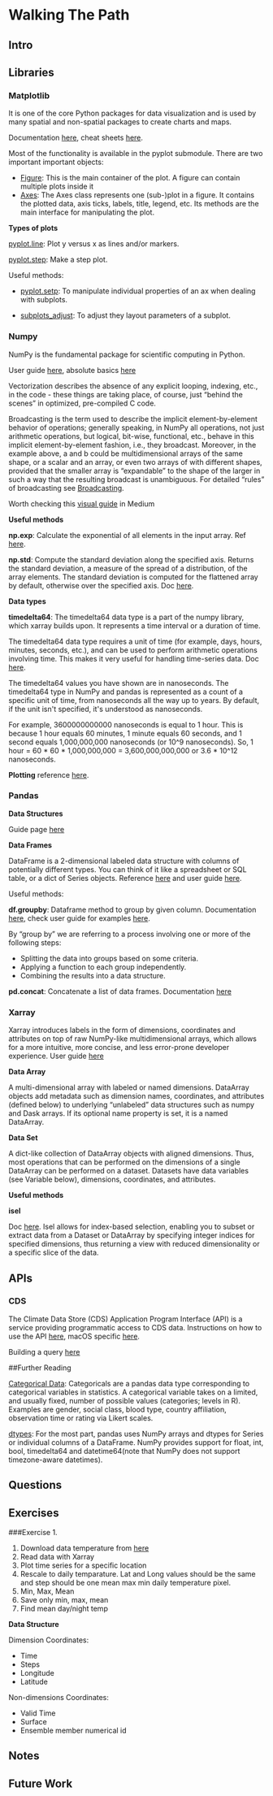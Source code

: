 # Walking The Path

## Intro

## Libraries

### Matplotlib

It is one of the core Python packages for data visualization and is used by many spatial and non-spatial packages to create charts and maps.

Documentation [here](https://matplotlib.org/stable/index.html),
cheat sheets [here](https://matplotlib.org/cheatsheets/).

Most of the functionality is available in the pyplot submodule. There are two important important objects:

* [Figure](https://matplotlib.org/stable/api/figure_api.html): This is the main container of the plot. A figure can contain multiple plots inside it
* [Axes](https://matplotlib.org/stable/api/axes_api.html): The Axes class represents one (sub-)plot in a figure. It contains the plotted data, axis ticks, labels, title, legend, etc. Its methods are the main interface for manipulating the plot. 

**Types of plots**

[pyplot.line](https://matplotlib.org/stable/api/_as_gen/matplotlib.pyplot.plot.html): Plot y versus x as lines and/or markers.

[pyplot.step](https://matplotlib.org/stable/api/_as_gen/matplotlib.pyplot.step.html): Make a step plot.

Useful methods:

* [pyplot.setp](https://matplotlib.org/stable/api/_as_gen/matplotlib.pyplot.setp.html): To manipulate individual properties of an ax when dealing with subplots.

* [subplots_adjust](https://matplotlib.org/stable/api/_as_gen/matplotlib.pyplot.subplots_adjust.html): To adjust they layout parameters of a subplot.

### Numpy

NumPy is the fundamental package for scientific computing in Python. 

User guide [here](https://numpy.org/doc/stable/user/index.html#user), absolute basics [here](https://numpy.org/doc/stable/user/absolute_beginners.html)

Vectorization describes the absence of any explicit looping, indexing, etc., in the code - these things are taking place, of course, just “behind the scenes” in optimized, pre-compiled C code.

Broadcasting is the term used to describe the implicit element-by-element behavior of operations; generally speaking, in NumPy all operations, not just arithmetic operations, but logical, bit-wise, functional, etc., behave in this implicit element-by-element fashion, i.e., they broadcast. Moreover, in the example above, a and b could be multidimensional arrays of the same shape, or a scalar and an array, or even two arrays of with different shapes, provided that the smaller array is “expandable” to the shape of the larger in such a way that the resulting broadcast is unambiguous. For detailed “rules” of broadcasting see [Broadcasting](https://numpy.org/devdocs/user/basics.broadcasting.html#basics-broadcasting).

Worth checking this [visual guide](https://betterprogramming.pub/numpy-illustrated-the-visual-guide-to-numpy-3b1d4976de1d) in Medium

**Useful methods**

**np.exp**: Calculate the exponential of all elements in the input array. Ref [here](https://numpy.org/doc/stable/reference/generated/numpy.exp.html).

**np.std**: Compute the standard deviation along the specified axis. Returns the standard deviation, a measure of the spread of a distribution, of the array elements. The standard deviation is computed for the flattened array by default, otherwise over the specified axis. Doc [here](https://numpy.org/doc/stable/reference/generated/numpy.std.html).

**Data types**

**timedelta64**: The timedelta64 data type is a part of the numpy library, which xarray builds upon. It represents a time interval or a duration of time.

The timedelta64 data type requires a unit of time (for example, days, hours, minutes, seconds, etc.), and can be used to perform arithmetic operations involving time. This makes it very useful for handling time-series data. Doc [here](https://numpy.org/doc/stable/reference/arrays.datetime.html).

The timedelta64 values you have shown are in nanoseconds. The timedelta64 type in NumPy and pandas is represented as a count of a specific unit of time, from nanoseconds all the way up to years. By default, if the unit isn't specified, it's understood as nanoseconds.

For example, 3600000000000 nanoseconds is equal to 1 hour. This is because 1 hour equals 60 minutes, 1 minute equals 60 seconds, and 1 second equals 1,000,000,000 nanoseconds (or 10^9 nanoseconds). So, 1 hour = 60 * 60 * 1,000,000,000 = 3,600,000,000,000 or 3.6 * 10^12 nanoseconds.

**Plotting** reference [here](https://docs.xarray.dev/en/latest/user-guide/plotting.html#maps).

### Pandas

**Data Structures**

Guide page [here](https://pandas.pydata.org/pandas-docs/stable/user_guide/dsintro.html#basics-dataframe)

**Data Frames**

DataFrame is a 2-dimensional labeled data structure with columns of potentially different types. You can think of it like a spreadsheet or SQL table, or a dict of Series objects. Reference [here](https://pandas.pydata.org/pandas-docs/stable/reference/api/pandas.DataFrame.html) and user guide [here](https://pandas.pydata.org/pandas-docs/stable/user_guide/dsintro.html#basics-dataframe).

Useful methods:

**df.groupby**: Dataframe method to group by given column. Documentation [here](https://pandas.pydata.org/pandas-docs/stable/reference/api/pandas.DataFrame.groupby.html), check user guide for examples [here](https://pandas.pydata.org/pandas-docs/stable/user_guide/groupby.html). 

By “group by” we are referring to a process involving one or more of the following steps:

* Splitting the data into groups based on some criteria.
* Applying a function to each group independently.
* Combining the results into a data structure.

**pd.concat**: Concatenate a list of data frames. Documentation [here](https://pandas.pydata.org/pandas-docs/stable/reference/api/pandas.concat.html)

### Xarray

Xarray introduces labels in the form of dimensions, coordinates and attributes on top of raw NumPy-like multidimensional arrays, which allows for a more intuitive, more concise, and less error-prone developer experience. User guide [here](https://docs.xarray.dev/en/stable/user-guide/index.html)

**Data Array**

A multi-dimensional array with labeled or named dimensions. DataArray objects add metadata such as dimension names, coordinates, and attributes (defined below) to underlying “unlabeled” data structures such as numpy and Dask arrays. If its optional name property is set, it is a named DataArray.

**Data Set**

A dict-like collection of DataArray objects with aligned dimensions. Thus, most operations that can be performed on the dimensions of a single DataArray can be performed on a dataset. Datasets have data variables (see Variable below), dimensions, coordinates, and attributes.

**Useful methods**

**isel** 

Doc [here](https://docs.xarray.dev/en/latest/generated/xarray.Dataset.isel.html).
Isel allows for index-based selection, enabling you to subset or extract data from a Dataset or DataArray by specifying integer indices for specified dimensions, thus returning a view with reduced dimensionality or a specific slice of the data.


## APIs

### CDS

The Climate Data Store (CDS) Application Program Interface (API) is a service providing programmatic access to CDS data. Instructions on how to use the API [here](https://cds.climate.copernicus.eu/api-how-to), macOS specific [here](https://confluence.ecmwf.int/display/CKB/How+to+install+and+use+CDS+API+on+macOS).

Building a query [here](https://cds.climate.copernicus.eu/cdsapp#!/dataset/reanalysis-era5-land?tab=form)

##Further Reading

[Categorical Data](https://pandas.pydata.org/pandas-docs/stable/user_guide/categorical.html#categorical): Categoricals are a pandas data type corresponding to categorical variables in statistics. A categorical variable takes on a limited, and usually fixed, number of possible values (categories; levels in R). Examples are gender, social class, blood type, country affiliation, observation time or rating via Likert scales.

[dtypes](https://pandas.pydata.org/pandas-docs/stable/user_guide/basics.html#basics-dtypes): For the most part, pandas uses NumPy arrays and dtypes for Series or individual columns of a DataFrame. NumPy provides support for float, int, bool, timedelta64 and datetime64(note that NumPy does not support timezone-aware datetimes).

## Questions

## Exercises

###Exercise 1.

1. Download data temperature from [here](https://cds.climate.copernicus.eu/cdsapp#!/dataset/reanalysis-era5-land?tab=form)
2. Read data with Xarray
3. Plot time series for a specific location
4. Rescale to daily temparature. Lat and Long values should be the same and step should be one mean max min daily temperature pixel.
5. Min, Max, Mean
6. Save only min, max, mean
7. Find mean day/night temp 

**Data Structure**

Dimension Coordinates:

* Time
* Steps
* Longitude
* Latitude

Non-dimensions Coordinates:

* Valid Time
* Surface
* Ensemble member numerical id

## Notes

## Future Work